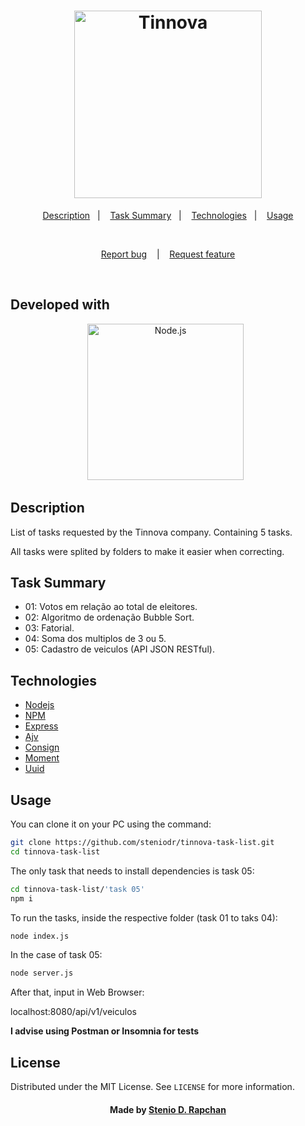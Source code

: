 <h1 align="center">
  <img src="https://tinnova.com.br/wp-content/uploads/2021/05/logo_dark.png" alt="Tinnova" width="300px">
</h1>

<p align="center">
  <a href="#description">Description</a>&nbsp;&nbsp;&nbsp;|&nbsp;&nbsp;&nbsp;
  <a href="#task-summary">Task Summary</a>&nbsp;&nbsp;&nbsp;|&nbsp;&nbsp;&nbsp;
  <a href="#technologies">Technologies</a>&nbsp;&nbsp;&nbsp;|&nbsp;&nbsp;&nbsp;
  <a href="#usage">Usage</a>
</p>

<br />

<p align="center">
  <a href="https://github.com/steniodr/tinnova-task-list/issues">Report bug</a>
  &nbsp;&nbsp;&nbsp;|&nbsp;&nbsp;&nbsp;
  <a href="https://github.com/steniodr/tinnova-task-list\/issues">Request feature</a>
</p>

<br />

## Developed with
<div align="center">
  <img src="https://ctnovatec.com.br/wp-content/uploads/2015/03/nodejs-logo.png" alt="Node.js" width=250px> &nbsp;
</div>

## Description

List of tasks requested by the Tinnova company. Containing 5 tasks.

All tasks were splited by folders to make it easier when correcting.

## Task Summary

- 01: Votos em relação ao total de eleitores.
- 02: Algoritmo de ordenação Bubble Sort.
- 03: Fatorial.
- 04: Soma dos multiplos de 3 ou 5.
- 05: Cadastro de veiculos (API JSON RESTful).

## Technologies

* [Nodejs](https://nodejs.org/en/)
* [NPM](https://www.npmjs.com/)
* [Express](https://www.npmjs.com/package/express)
* [Ajv](https://www.npmjs.com/package/ajv)
* [Consign](https://www.npmjs.com/package/consign)
* [Moment](https://www.npmjs.com/package/moment)
* [Uuid](https://www.npmjs.com/package/uuid)

## Usage

You can clone it on your PC using the command:
```bash
git clone https://github.com/steniodr/tinnova-task-list.git
cd tinnova-task-list
```

The only task that needs to install dependencies is task 05:
```bash
cd tinnova-task-list/'task 05'
npm i
```

To run the tasks, inside the respective folder (task 01 to taks 04):
```bash
node index.js
```
In the case of task 05:
```bash
node server.js
```
After that, input in Web Browser:

localhost:8080/api/v1/veiculos

**I advise using Postman or Insomnia for tests**

## License

Distributed under the MIT License. See `LICENSE` for more information.

<h4 align="center">
  Made by <a href="https://github.com/steniodr" target="_blank">Stenio D. Rapchan</a>
</h4>
